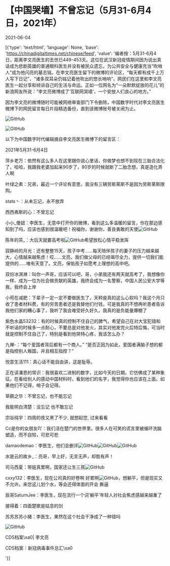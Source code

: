 # 【中国哭墙】不曾忘记（5月31-6月4日，2021年）

2021-06-04

[{'type': 'text/html', 'language': None, 'base': 'https://chinadigitaltimes.net/chinese/feed', 'value': '编者按：5月31-6月4日，距离李文亮医生的去世已449-453天。这位在武汉新冠疫情期间因为说出真话成为悲剧英雄的普通眼科医生并没有被民众遗忘，为公共安全与健康充当“吹哨人”成为他闪亮的墓志铭。在李文亮医生留下的微博的评论区，“每天都有成千上万人写下日记”，“诸多双耳朵仍铭记着他吹出的悠长哨响”，网民们在这里和李文亮医生一起分享和倾诉自己的生活与命运。正如一位网名为“一朵默默绽放的花儿”的新浪网友所说：“李文亮微博成了‘互联网哭墙’，一个安放人们良心的地方。”

因为李文亮的微博随时可能被网络审查部门下令删除，中国数字时代对李文亮医生微博下的网民留言每日片段精选备份，直到该微博账号被关闭为止。

![GitHub](https://chinadigitaltimes.net/chinese/files/2020/03/Screenshot-2020-03-13-10.48.21.png)

![GitHub](https://chinadigitaltimes.net/chinese/files/2020/03/Screenshot-2020-03-15-11.01.33.png)

以下为中国数字时代编辑摘自李文亮医生微博下的留言区：

2021年5月31-6月4日

萍乡老万：依然有这么多人在这里跟你说心里话，你做梦也想不到现在三胎合法化了，哈哈，我跟我老婆加起来90岁了，80岁的时候就断了二胎念想，真是造化弄人啊

叶绿之素：兄弟，最近一个评论有意思，我没有三辆劳斯莱斯不是因为劳斯莱斯限购。

stats丶：从未忘记，永不放弃

西西弗斯的心：不曾忘记

小小_傻妞：李医生，无意中打开你的微博，看到这么多温暖的留言，你在那边感知到了吗，应该也感到很温暖吧！祝福你，谢谢你，善良勇敢的天使![GitHub](https://s.w.org/images/core/emoji/13.0.1/72x72/1f47c.png)

陈年的茶_：大后天就要高考啦![GitHub](https://img.t.sinajs.cn/t4/appstyle/expression/ext/normal/42/2018new_baobao_org.png)希望放松心情平稳发挥

寂静岭的月光：还有整整15天，孩子中考……每天陪伴孩子的妻子的压力越来越大，心情越来越焦虑！哎……文亮，我们做父母的已经竭尽全力，提供一切我们能提供的……唯有天意了。文亮，保佑孩子如愿考上理想的高中吧。

双份冰淇淋：叫你一声哥，应该可以吧，哥，小弟我还有两天就高考了，我想像你一样、成为一位为社会做贡献的英雄，我终会成为一名警察，中国人民公安大学等我，我终会上岸

小苟在减肥：下辈子一定一定不要做医生了，天秤座真的这么心软吗？我这个月只收了患者材料费，有的穷苦患者还是我替他们付钱，可是我真的不想再听患者告诉我他们家的糟心事了，我听了我会难受好久好久。我真的是负能量爆棚了

紫色水晶53232：有的时候真的控制不住自己的脾气，希望自己在对大宝犯错和不听话的时候多一点耐心，不要总是对他发火，其实对他发完火后特后悔，可当时就是控制不住自己了，特别是看到他哭特心疼，我该怎么办？

九禅-：“每个爱国者背后都有一个商人。” “是否正因为如此，爱国者满脑子想的都是指控别人叛国，并且相互指控？”

悦意生活111：真心话不能自由讲，这是耻辱。

正在读潘恩的常识：我很喜欢二进制的数字，比如今天的日期。它仿佛成了某种象征。在看给别人的感动中国材料时，看到他们的名字，我觉得你也应该在上面。如果他们不记得，哨子会记得。

草鹂之华：不曾忘记，也不能忘记

我能明白清楚：没忘记 也不敢忘记

宗谷纯宇：四周的夜又黑了不少, 就想起您, 过来看看

Cc是你的女朋友吖：我们活在楚门的世界里。很多人在可笑的谎言里被循环洗脑塑造，而不自知，可悲可悲

damaodemao：李医生，他们会删评![GitHub](https://img.t.sinajs.cn/t4/appstyle/expression/ext/normal/6e/2018new_leimu_org.png)![GitHub](https://img.t.sinajs.cn/t4/appstyle/expression/ext/normal/6e/2018new_leimu_org.png)![GitHub](https://img.t.sinajs.cn/t4/appstyle/expression/ext/normal/6e/2018new_leimu_org.png)

水是云的故乡_：亮哥，早上好，无言无声，却胜有声！

司马西夏：带娃真累啊，国家还让生三孩![GitHub](https://img.t.sinajs.cn/t4/appstyle/expression/ext/normal/f6/2018new_nu_org.png)

cxxy132：李医生，现在公司真的好卷啊 好累啊![GitHub](https://s.w.org/images/core/emoji/13.0.1/72x72/1f614.png)，想躺平，但是现实又不允许。来您这儿划个水，等会还得体面的开会 撕逼

辰哥SaturnJee：李医生，现在流行一个词‘躺平’年轻人对社会焦虑感越来越重了

接得着：四面楚歌是姑息的剑

苏苏苏苏小猪：李医生，果然在这个社会干净成了一种错吗



![GitHub](https://chinadigitaltimes.net/chinese/files/2020/03/37-150x150.jpg)

CDS档案\xa0| 李文亮

CDS档案｜新冠病毒事件总汇\xa0

'}]